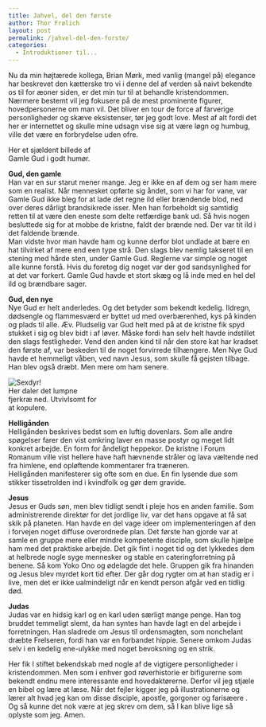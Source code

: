 ```yaml
---
title: Jahvel, del den første
author: Thor Frølich
layout: post
permalink: /jahvel-del-den-forste/
categories:
  - Introduktioner til...
---
```

Nu da min højtærede kollega, Brian Mørk, med vanlig (mangel på) elegance har beskrevet den kætterske tro vi i denne del af verden så naivt bekendte os til for æoner siden, er det min tur til at behandle kristendommen. Nærmere bestemt vil jeg fokusere på de mest prominente figurer, hovedpersonerne om man vil. Det bliver en tour de force af farverige personligheder og skæve eksistenser, tør jeg godt love. Mest af alt fordi det her er internettet og skulle mine udsagn vise sig at være løgn og humbug, ville det være en forbrydelse uden ofre.

<div class="bitImage bitRight" style="width: 168px">
  <img src="http://www.abekat.net/wp-content/images/gud_01.jpg" alt=""Kun en lille sot skal de have i dag", synes han at sige" /><br /> Her et sjældent billede af Gamle Gud i godt humør.
</div>

**Gud, den gamle**  
Han var en sur starut mener mange. Jeg er ikke en af dem og ser ham mere som en realist. Når mennesket opførte sig åndet, som vi har for vane, var Gamle Gud ikke bleg for at lade det regne ild eller brændende blod, ned over deres dårligt brandsikrede isser. Men han forbeholdt sig samtidig retten til at være den eneste som delte retfærdige bank ud. Så hvis nogen besluttede sig for at mobbe de kristne, faldt der brænde ned. Der var tit ild i det faldende brænde.  
Man vidste hvor man havde ham og kunne derfor blot undlade at bære en hat tilvirket af mere end een type strå. Den slags blev nemlig takseret til en stening med hårde sten, under Gamle Gud. Reglerne var simple og noget alle kunne forstå. Hvis du foretog dig noget var der god sandsynlighed for at det var forkert. Gamle Gud havde et stort skæg og lå inde med en hel del ild og brændbare sager.

**Gud, den nye**  
Nye Gud er helt anderledes. Og det betyder som bekendt kedelig. Ildregn, dødsengle og flammesværd er byttet ud med overbærenhed, kys på kinden og plads til alle. Æv. Pludselig var Gud helt med på at de kristne fik spyd stukket i sig og blev bidt i af løver. Måske fordi han selv helt havde indstillet den slags festligheder. Vend den anden kind til når den store kat har kradset den første af, var beskeden til de noget forvirrede tilhængere. Men Nye Gud havde et hemmeligt våben, ved navn Jesus, som skulle få gejsten tilbage. Han blev også dræbt. Men mere om ham senere.

<div class="bitImage bitLeft" style="width: 188px">
  <img src="http://www.abekat.net/wp-content/images/holy_ghost_01.jpg" alt="Sexdyr!" /><br /> Her daler det lumpne fjerkræ ned. Utvivlsomt for at kopulere.
</div>

**Helligånden**  
Helligånden beskrives bedst som en luftig dovenlars. Som alle andre spøgelser farer den vist omkring laver en masse postyr og meget lidt konkret arbejde. En form for åndeligt heppekor. De kristne i Forum Romanum ville vist hellere have haft hævnende stråler og lava væltende ned fra himlene, end opløftende kommentarer fra træneren.  
Helligånden manifesterer sig ofte som en due. En fin lysende due som stikker tissetrolden ind i kvindfolk og gør dem gravide.

**Jesus**  
Jesus er Guds søn, men blev tidligt sendt i pleje hos en anden familie. Som administrerende direktør for det jordlige liv, var det hans opgave at få sat skik på planeten. Han havde en del vage ideer om implementeringen af den i forvejen noget diffuse overordnede plan. Det første han gjorde var at samle en gruppe mere eller mindre kompetente disciple, som skulle hjælpe ham med det praktiske arbejde. Det gik fint i noget tid og det lykkedes dem at helbrede nogle syge mennesker og stable en cateringforretning på benene. Så kom Yoko Ono og ødelagde det hele. Gruppen gik fra hinanden og Jesus blev myrdet kort tid efter. Der går dog rygter om at han stadig er i live, men det er ikke ualmindeligt når en kendt person afgår ved en tidlig død.

**Judas**  
Judas var en hidsig karl og en karl uden særligt mange penge. Han tog bruddet temmeligt slemt, da han syntes han havde lagt en del arbejde i forretningen. Han sladrede om Jesus til ordensmagten, som nonchelant dræbte Frelseren, fordi han var en forbandet hippie. Senere omkom Judas selv i en kedelig ene-ulykke med noget bevoksning og en strik.

Her fik I stiftet bekendskab med nogle af de vigtigere personligheder i kristendommen. Men som i enhver god røverhistorie er bifigurerne som bekendt endnu mere interessante end hovedaktørerne. Derfor vil jeg stjæle en bibel og lære at læse. Når det fejler kigger jeg på illustrationerne og lærer alt hvad jeg kan om disse disciple, apostle, gorgoner og farisæere . Og så kunne det nok være at jeg skrev om dem, så I kan blive lige så oplyste som jeg. Amen.